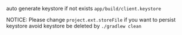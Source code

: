 auto generate keystore if not exists `app/build/client.keystore`

NOTICE: Please change `project.ext.storeFile` if you want to persist keystore avoid keystore be deleted by `./gradlew clean`
